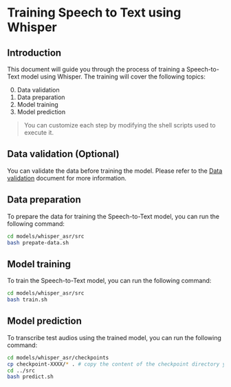 # Training Speech to Text using Whisper

## Introduction

This document will guide you through the process of training a Speech-to-Text model using Whisper. The training will cover the following topics:

0. Data validation
1. Data preparation
2. Model training
3. Model prediction

> You can customize each step by modifying the shell scripts used to execute it.

## Data validation (Optional)

You can validate the data before training the model. Please refer to the [Data validation](../data-validation.md) document for more information.

## Data preparation

To prepare the data for training the Speech-to-Text model, you can run the following command:

```bash
cd models/whisper_asr/src
bash prepate-data.sh
```

## Model training

To train the Speech-to-Text model, you can run the following command:

```bash
cd models/whisper_asr/src
bash train.sh
```

## Model prediction

To transcribe test audios using the trained model, you can run the following command:

```bash
cd models/whisper_asr/checkpoints
cp checkpoint-XXXX/* . # copy the content of the checkpoint directory you want to test to the current directory
cd ../src
bash predict.sh
```